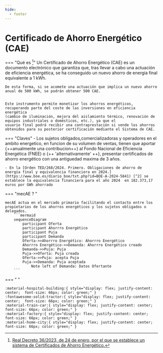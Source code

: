 ```yaml
---
hide:
  - footer
---
```




# Certificado de Ahorro Energético (CAE)


=== "Qué es [^1]"
    Un Certificado de Ahorro Energético (CAE) es un documento electrónico que garantiza que, tras llevar a cabo una actuación de eficiencia energética, se ha conseguido un nuevo ahorro de energía final equivalente a 1 kWh. 
    
    De esta forma, si se acomete una actuación que implica un nuevo ahorro anual de 500 kWh, se podrán obtener 500 CAE.


    Este instrumento permite monetizar los ahorros energéticos, recuperando parte del coste de las inversiones en eficiencia energética 
    (cambio de iluminación, mejora del aislamiento térmico, renovación de equipos industriales o domésticos, etc.), ya que el 
    usuario final podrá recibir una contraprestación si vende los ahorros obtenidos para su posterior certificación mediante el Sistema de CAE.

=== "Claves"
    - Los sujetos obligados,comercializadoras y operadores en el ambito energetico, en funcion de su volumen de ventas, tienen que aportar {++anualmente  una contribucion++} al Fondo Nacional de Eficiencia Energética (FNEE)  o {++ 'alternativamente' ++},  presentar certificados de ahorro energético con una antiguedad maxima de 3 años.
    
    - En la [Orden TED/268/2024. Primero. Obligaciones de ahorro de energía final y equivalencia financiera en 2024.](https://www.boe.es/diario_boe/txt.php?id=BOE-A-2024-5841) [^2] se establece la equivalencia financiera para el año 2024  en 182.373,17 euros por GWh ahorrado 
    

=== "mecAE ? "

    mecAE actua en el mercado primario facilitando el contacto entre los propietarios de los ahorros energéticos y los sujetos obligados o delegados.
        ```mermaid
        sequenceDiagram
            participant Oferta
            participant Ahorrro Energético
            participant Puja
            participant Demanda
            Oferta->>Ahorrro Energético: Ahorrro Energético
            Ahorrro Energético->>Demanda: Ahorrro Energético creado
            Demanda->>Puja: Puja
            Puja->>Oferta: Puja creada
            Oferta->>Puja: acepta Puja
            Puja->>Demanda: Puja aceptada
                Note left of Demanda: Datos Ofertante
        ```

=== " "

    :material-hospital-building:{ style="display: flex; justify-content: center;  font-size: 66px; color: green;" }
    :fontawesome-solid-tractor:{ style="display: flex; justify-content: center;  font-size: 66px; color: green;" }
    :material-train-car:{ style="display: flex; justify-content: center;  font-size: 66px; color: green;" }
    :material-factory:{ style="display: flex; justify-content: center;  font-size: 66px; color: green;" }
    :material-home-city:{ style="display: flex; justify-content: center;  font-size: 66px; color: green;" }

[^3]: [Presentación general sistema CAE.](https://www.miteco.gob.es/content/dam/miteco/es/energia/files-1/Eficiencia/CAE/Documents/20230807_Presentacion-Sistema-CAE-web.pdf)
[^4]: [Sede electrónica.](https://sede.miteco.gob.es/portal/site/seMITECO/BuscadorPortlet?texto_simple=Sistema+de+CAE)
[^1]:[Real Decreto 36/2023, de 24 de enero, por el que se establece un sistema de Certificados de Ahorro Energético.](https://www.boe.es/diario_boe/txt.php?id=BOE-A-2023-2027)
[^2]: [Orden TED/268/2024, de 20 de marzo, por la que se establecen las obligaciones de ahorro energético, ...](https://www.boe.es/diario_boe/txt.php?id=BOE-A-2024-5841)



